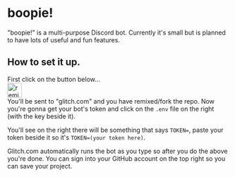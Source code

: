 # boopie!
"boopie!" is a multi-purpose Discord bot. Currently it's small but is planned to have lots of useful and fun features.
## How to set it up.
First click on the button below...<br>
<a href="https://glitch.com/edit/#!/remix/boopie">
  <img src="https://cdn.glitch.com/2bdfb3f8-05ef-4035-a06e-2043962a3a13%2Fremix%402x.png?1513093958726" alt="remix button" aria-label="remix" height="33">
</a> <br>
You'll  be sent to "glitch.com" and you have remixed/fork the repo. Now you're gonna get your bot's token and click on the `.env` file on the right (with the key beside it).

You'll see on the right there will be something that says `TOKEN=`, paste your token beside it so it's `TOKEN=(your token here)`.

Glitch.com automatically runs the bot as you type so after you do the above you're done. You can sign into your GitHub account on the top right so you can save your project.